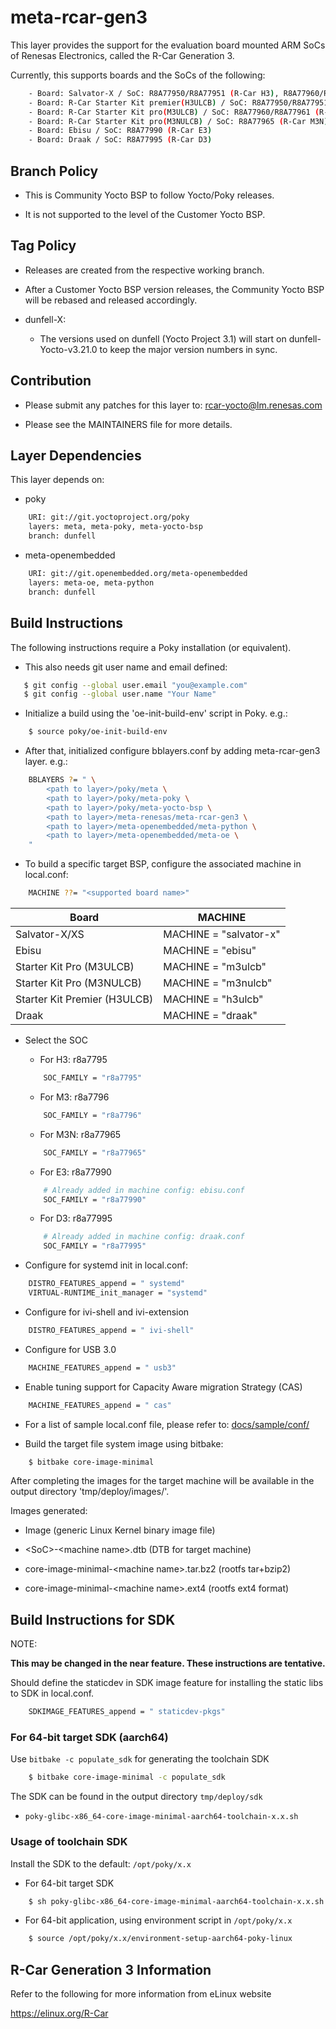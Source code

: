 # meta-rcar-gen3


This layer provides the support for the evaluation board mounted ARM SoCs of
Renesas Electronics, called the R-Car Generation 3.

Currently, this supports boards and the SoCs of the following:

```bash
    - Board: Salvator-X / SoC: R8A77950/R8A77951 (R-Car H3), R8A77960/R8A77961 (R-Car M3), R8A77965 (R-Car M3N)
    - Board: R-Car Starter Kit premier(H3ULCB) / SoC: R8A77950/R8A77951 (R-Car H3)
    - Board: R-Car Starter Kit pro(M3ULCB) / SoC: R8A77960/R8A77961 (R-Car M3)
    - Board: R-Car Starter Kit pro(M3NULCB) / SoC: R8A77965 (R-Car M3N)
    - Board: Ebisu / SoC: R8A77990 (R-Car E3)
    - Board: Draak / SoC: R8A77995 (R-Car D3)
```

## Branch Policy


* This is Community Yocto BSP to follow Yocto/Poky releases.

* It is not supported to the level of the Customer Yocto BSP.

## Tag Policy


*  Releases are created from the respective working branch.

*  After a Customer Yocto BSP version releases, the Community Yocto BSP will be
rebased and released accordingly.

*  dunfell-X:

    * The versions used on dunfell (Yocto Project 3.1) will start on
      dunfell-Yocto-v3.21.0 to keep the major version numbers in sync.

## Contribution


* Please submit any patches for this layer to: rcar-yocto@lm.renesas.com

* Please see the MAINTAINERS file for more details.

## Layer Dependencies


This layer depends on:

* poky

```bash
    URI: git://git.yoctoproject.org/poky
    layers: meta, meta-poky, meta-yocto-bsp
    branch: dunfell
```

* meta-openembedded

```bash
    URI: git://git.openembedded.org/meta-openembedded
    layers: meta-oe, meta-python
    branch: dunfell
```

## Build Instructions


The following instructions require a Poky installation (or equivalent).

* This also needs git user name and email defined:

```bash
   $ git config --global user.email "you@example.com"
   $ git config --global user.name "Your Name"
```

* Initialize a build using the 'oe-init-build-env' script in Poky. e.g.:

```bash
    $ source poky/oe-init-build-env
```

* After that, initialized configure bblayers.conf by adding meta-rcar-gen3 layer.
e.g.:

```bash
    BBLAYERS ?= " \
        <path to layer>/poky/meta \
        <path to layer>/poky/meta-poky \
        <path to layer>/poky/meta-yocto-bsp \
        <path to layer>/meta-renesas/meta-rcar-gen3 \
        <path to layer>/meta-openembedded/meta-python \
        <path to layer>/meta-openembedded/meta-oe \
    "
```

* To build a specific target BSP, configure the associated machine in local.conf:

```bash
    MACHINE ??= "<supported board name>"
```

Board|MACHINE
-----|-------
Salvator-X/XS|MACHINE = "salvator-x"
Ebisu|MACHINE = "ebisu"
Starter Kit Pro (M3ULCB)|MACHINE = "m3ulcb"
Starter Kit Pro (M3NULCB)|MACHINE = "m3nulcb"
Starter Kit Premier (H3ULCB)|MACHINE = "h3ulcb"
Draak|MACHINE = "draak"

* Select the SOC

    * For H3: r8a7795

    ```bash
        SOC_FAMILY = "r8a7795"
    ```

    * For M3: r8a7796

    ```bash
        SOC_FAMILY = "r8a7796"
    ```

    * For M3N: r8a77965

    ```bash
        SOC_FAMILY = "r8a77965"
    ```

    * For E3: r8a77990

    ```bash
        # Already added in machine config: ebisu.conf
        SOC_FAMILY = "r8a77990"
    ```

    * For D3: r8a77995

    ```bash
        # Already added in machine config: draak.conf
        SOC_FAMILY = "r8a77995"
    ```

* Configure for systemd init in local.conf:

```bash
    DISTRO_FEATURES_append = " systemd"
    VIRTUAL-RUNTIME_init_manager = "systemd"
```

* Configure for ivi-shell and ivi-extension

```bash
    DISTRO_FEATURES_append = " ivi-shell"
```

* Configure for USB 3.0

```bash
    MACHINE_FEATURES_append = " usb3"
```

* Enable tuning support for Capacity Aware migration Strategy (CAS)

```bash
    MACHINE_FEATURES_append = " cas"
```

* For a list of sample local.conf file, please refer to: [docs/sample/conf/](docs/sample/conf/)

* Build the target file system image using bitbake:

```bash
    $ bitbake core-image-minimal
```

After completing the images for the target machine will be available in the
output directory 'tmp/deploy/images/<supported board name>'.

Images generated:

* Image (generic Linux Kernel binary image file)

* \<SoC\>-\<machine name\>.dtb (DTB for target machine)

* core-image-minimal-\<machine name\>.tar.bz2 (rootfs tar+bzip2)

* core-image-minimal-\<machine name\>.ext4  (rootfs ext4 format)

## Build Instructions for SDK


NOTE:

**This may be changed in the near feature. These instructions are tentative.**

Should define the staticdev in SDK image feature for installing the static libs
to SDK in local.conf.

```bash
    SDKIMAGE_FEATURES_append = " staticdev-pkgs"
```

### For 64-bit target SDK (aarch64)


Use `bitbake -c populate_sdk` for generating the toolchain SDK

```bash
    $ bitbake core-image-minimal -c populate_sdk
```

The SDK can be found in the output directory `tmp/deploy/sdk`

* `poky-glibc-x86_64-core-image-minimal-aarch64-toolchain-x.x.sh`

### Usage of toolchain SDK


Install the SDK to the default: `/opt/poky/x.x`

* For 64-bit target SDK

```bash
    $ sh poky-glibc-x86_64-core-image-minimal-aarch64-toolchain-x.x.sh
```

* For 64-bit application, using environment script in `/opt/poky/x.x`

```bash
    $ source /opt/poky/x.x/environment-setup-aarch64-poky-linux
```

## R-Car Generation 3 Information


Refer to the following for more information from eLinux website

https://elinux.org/R-Car
